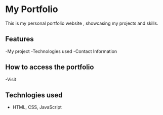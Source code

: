 
# My Portfolio
This is my personal portfolio website , showcasing my projects and skills. 

## Features
-My project 
-Technologies used 
-Contact Information

## How to access the portfolio
-Visit 

## Technlogies used
- HTML, CSS, JavaScript
